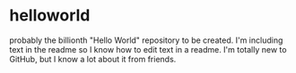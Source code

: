 # helloworld
probably the billionth "Hello World" repository to be created.
I'm including text in the readme so I know how to edit text in a readme.
I'm totally new to GitHub, but I know a lot about it from friends.

